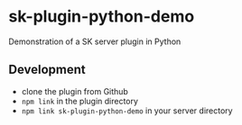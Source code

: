 # sk-plugin-python-demo
Demonstration of a SK server plugin in Python

## Development

- clone the plugin from Github
- `npm link` in the plugin directory
- `npm link sk-plugin-python-demo` in your server directory


